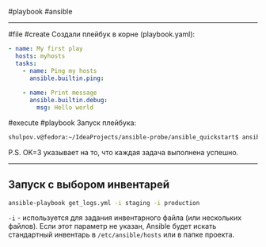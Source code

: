 #playbook #ansible

---
#file #create
Создали плейбук в корне (playbook.yaml):
```yaml
- name: My first play  
  hosts: myhosts  
  tasks:  
    - name: Ping my hosts  
      ansible.builtin.ping:  
  
    - name: Print message  
      ansible.builtin.debug:  
        msg: Hello world
```

#execute #playbook
Запуск плейбука:
```bash
shulpov.v@fedora:~/IdeaProjects/ansible-probe/ansible_quickstart$ ansible-playbook -i inventory.yaml playbook.yaml
```

P.S. OK=3 указывает на то, что каждая задача выполнена успешно.

---

## Запуск с выбором инвентарей
```bash
ansible-playbook get_logs.yml -i staging -i production
```
`-i` - используется для задания инвентарного файла (или нескольких файлов). Если этот параметр не указан, Ansible будет искать стандартный инвентарь в `/etc/ansible/hosts` или в папке проекта.